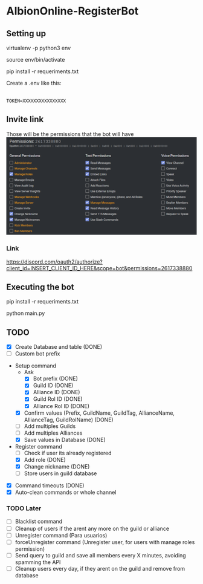# AlbionOnline-RegisterBot

## Setting up

virtualenv -p python3 env

source env/bin/activate

pip install -r requeriments.txt

Create a .env like this:

```env

TOKEN=XXXXXXXXXXXXXXXX

```

## Invite link

Those will be the permissions that the bot will have
![Permissions](./images/permissions_link.png)

### Link

<https://discord.com/oauth2/authorize?client_id=INSERT_CLIENT_ID_HERE&scope=bot&permissions=2617338880>

## Executing the bot

pip install -r requeriments.txt

python main.py

## TODO

- [X] Create Database and table (DONE)
- [ ] Custom bot prefix
- Setup command
  - Ask
    - [X] Bot prefix (DONE)
    - [X] Guild ID (DONE)
    - [X] Alliance ID (DONE)
    - [X] Guild Rol ID (DONE)
    - [X] Alliance Rol ID (DONE)
  - [X] Confirm values (Prefix, GuildName, GuildTag, AllianceName, AllianceTag, GuildRolName) (DONE)
  - [ ] Add multiples Guilds
  - [ ] Add multiples Alliances
  - [X] Save values in Database (DONE)
- Register command
  - [ ] Check if user its already registered
  - [X] Add role (DONE)
  - [X] Change nickname (DONE)
  - [ ] Store users in guild database
- [X] Command timeouts (DONE)
- [X] Auto-clean commands or whole channel

### TODO Later

- [ ] Blacklist command
- [ ] Cleanup of users if the arent any more on the guild or alliance
- [ ] Unregister command (Para usuarios)
- [ ] forceUnregister command (Unregister user, for users with manage roles permission)
- [ ] Send query to guild and save all members every X minutes, avoiding spamming the API
- [ ] Cleanup users every day, if they arent on the guild and remove from database
